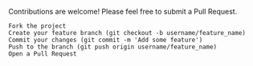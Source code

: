 Contributions are welcome! Please feel free to submit a Pull Request.

    Fork the project
    Create your feature branch (git checkout -b username/feature_name)
    Commit your changes (git commit -m 'Add some feature')
    Push to the branch (git push origin username/feature_name)
    Open a Pull Request
